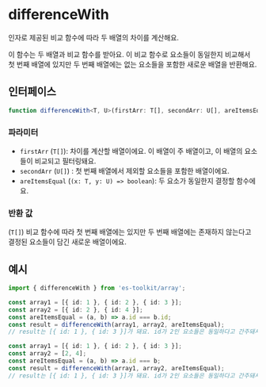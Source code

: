 # differenceWith

인자로 제공된 비교 함수에 따라 두 배열의 차이를 계산해요.

이 함수는 두 배열과 비교 함수를 받아요. 이 비교 함수로 요소들이 동일한지 비교해서 첫 번째 배열에 있지만 두 번째 배열에는 없는 요소들을 포함한 새로운 배열을 반환해요.

## 인터페이스

```typescript
function differenceWith<T, U>(firstArr: T[], secondArr: U[], areItemsEqual: (x: T, y: U) => boolean): T[];
```

### 파라미터

- `firstArr` (`T[]`): 차이를 계산할 배열이에요. 이 배열이 주 배열이고, 이 배열의 요소들이 비교되고 필터링돼요.
- `secondArr` (`U[]`) : 첫 번째 배열에서 제외할 요소들을 포함한 배열이에요.
- `areItemsEqual` (`(x: T, y: U) => boolean`): 두 요소가 동일한지 결정할 함수에요.

### 반환 값

(`T[]`) 비교 함수에 따라 첫 번째 배열에는 있지만 두 번째 배열에는 존재하지 않는다고 결정된 요소들이 담긴 새로운 배열이에요.

## 예시

```typescript
import { differenceWith } from 'es-toolkit/array';

const array1 = [{ id: 1 }, { id: 2 }, { id: 3 }];
const array2 = [{ id: 2 }, { id: 4 }];
const areItemsEqual = (a, b) => a.id === b.id;
const result = differenceWith(array1, array2, areItemsEqual);
// result는 [{ id: 1 }, { id: 3 }]가 돼요. id가 2인 요소들은 동일하다고 간주돼서 결과에서 제외돼요.

const array1 = [{ id: 1 }, { id: 2 }, { id: 3 }];
const array2 = [2, 4];
const areItemsEqual = (a, b) => a.id === b;
const result = differenceWith(array1, array2, areItemsEqual);
// result는 [{ id: 1 }, { id: 3 }]가 돼요. id가 2인 요소들은 동일하다고 간주돼서 결과에서 제외돼요.
```
